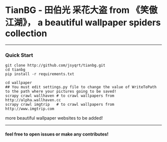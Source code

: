 # TianBG - 田伯光 采花大盗 from 《笑傲江湖》， a beautiful wallpaper spiders collection

---

### Quick Start

```
git clone http://github.com/jsyqrt/tianbg.git
cd tianbg
pip install -r requirements.txt

cd wallpaper
## You must edit settings.py file to change the value of WriteToPath to the path where your pictures going to be saved!
scrapy crawl wallhaven # to crawl wallpapers from http://alpha.wallhaven.cc 
scrapy crawl imgtrip   # to crawl wallpapers from http://www.imgtrip.com 
```

more beautiful wallpaper websites to be added!

---

#### feel free to open issues or make any contributes!
